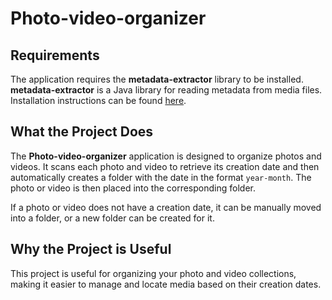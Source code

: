 # Photo-video-organizer

## Requirements
The application requires the **metadata-extractor** library to be installed.  
**metadata-extractor** is a Java library for reading metadata from media files.  
Installation instructions can be found [here](https://github.com/drewnoakes/metadata-extractor).

## What the Project Does
The **Photo-video-organizer** application is designed to organize photos and videos. It scans each photo and video to retrieve its creation date and then automatically creates a folder with the date in the format `year-month`. The photo or video is then placed into the corresponding folder.

If a photo or video does not have a creation date, it can be manually moved into a folder, or a new folder can be created for it.

## Why the Project is Useful
This project is useful for organizing your photo and video collections, making it easier to manage and locate media based on their creation dates.

